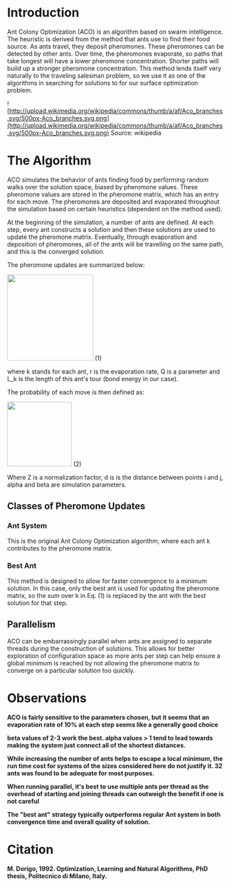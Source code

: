 # Introduction #

Ant Colony Optimization (ACO) is an algorithm based on swarm intelligence.  The heuristic is derived from the method that ants use to find their food source. As ants travel, they deposit pheromones. These pheromones can be detected by other ants.  Over time, the pheromones evaporate, so paths that take longest will have a lower pheromone concentration.  Shorter paths will build up a stronger pheromone concentration.  This method lends itself very naturally to the traveling salesman problem, so we use it as one of the algorithms in searching for solutions to for our surface optimization problem.

![http://upload.wikimedia.org/wikipedia/commons/thumb/a/af/Aco_branches.svg/500px-Aco_branches.svg.png](http://upload.wikimedia.org/wikipedia/commons/thumb/a/af/Aco_branches.svg/500px-Aco_branches.svg.png)
Source: wikipedia

# The Algorithm #

ACO simulates the behavior of ants finding food by performing random walks over the solution space, biased by pheromone values. These pheromone values are stored in the pheromone matrix, which has an entry for each move. The pheromones are deposited and evaporated throughout the simulation based on certain heuristics (dependent on the method used).

At the beginning of the simulation, a number of ants are defined. At each step, every ant constructs a solution and then these solutions are used to update the pheromone matrix. Eventually, through evaporation and deposition of pheromones, all of the ants will be travelling on the same path, and this is the converged solution.

The pheromone updates are summarized below:

<img src='http://atomicscalesimulationgroup2.googlecode.com/svn/wiki/images/p_update.png' width='200' /> (1)

where k stands for each ant, r is the evaporation rate, Q is a parameter and L\_k is the length of this ant's tour (bond energy in our case).

The probability of each move is then defined as:

<img src='http://atomicscalesimulationgroup2.googlecode.com/svn/wiki/images/accept_prob.png' width='150' /> (2)

Where Z is a normalization factor, d is is the distance between points i and j, alpha and beta are simulation parameters.

## Classes of Pheromone Updates ##
### Ant System ###
This is the original Ant Colony Optimization algorithm, where each ant k contributes to the pheromone matrix.

### Best Ant ###
This method is designed to allow for faster convergence to a minimum solution. In this case, only the best ant is used for updating the pheromone matrix, so the sum over k in Eq. (1) is replaced by the ant with the best solution for that step.

## Parallelism ##
ACO can be embarrassingly parallel when ants are assigned to separate threads during the construction of solutions.  This allows for better exploration of configuration space as more ants per step can help ensure a global minimum is reached by not allowing the pheromone matrix to converge on a particular solution too quickly.


# Observations #

**ACO is fairly sensitive to the parameters chosen, but it seems that an evaporation rate of 10% at each step seems like a generally good choice**

**beta values of 2-3 work the best. alpha values > 1 tend to lead towards making the system just connect all of the shortest distances.**

**While increasing the number of ants helps to escape a local minimum, the run time cost for systems of the sizes considered here do not justify it. 32 ants was found to be adequate for most purposes.**

**When running parallel, it's best to use multiple ants per thread as the overhead of starting and joining threads can outweigh the benefit if one is not careful**

**The "best ant" strategy typically outperforms regular Ant system in both convergence time and overall quality of solution.**

# Citation #

**M. Dorigo, 1992. Optimization, Learning and Natural Algorithms, PhD thesis, Politecnico di Milano, Italy.**

